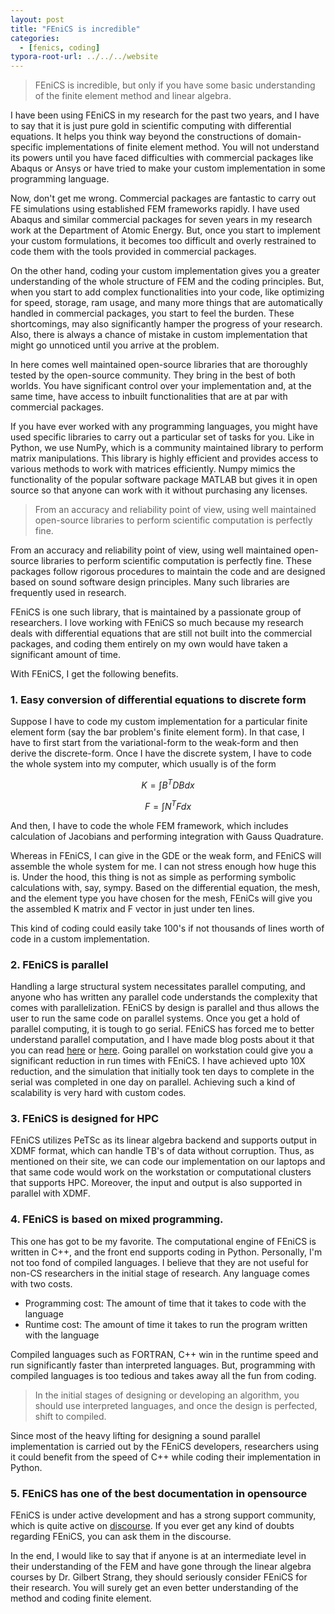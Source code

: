 ```yaml
---
layout: post
title: "FEniCS is incredible"
categories: 
  - [fenics, coding]
typora-root-url: ../../../website
---
```

> FEniCS is incredible, but only if you have some basic understanding of the finite element method and linear algebra.

I have been using FEniCS in my research for the past two years, and I have to say that it is just pure gold in scientific computing with differential equations. It helps you think way beyond the constructions of domain-specific implementations of finite element method. You will not understand its powers until you have faced difficulties with commercial packages like Abaqus or Ansys or have tried to make your custom implementation in some programming language.

Now, don't get me wrong. Commercial packages are fantastic to carry out FE simulations using established FEM frameworks rapidly. I have used Abaqus and similar commercial packages for seven years in my research work at the Department of Atomic Energy. But, once you start to implement your custom formulations, it becomes too difficult and overly restrained to code them with the tools provided in commercial packages.

On the other hand, coding your custom implementation gives you a greater understanding of the whole structure of FEM and the coding principles. But, when you start to add complex functionalities into your code, like optimizing for speed, storage, ram usage, and many more things that are automatically handled in commercial packages, you start to feel the burden. These shortcomings, may also significantly hamper the progress of your research. Also, there is always a chance of mistake in custom implementation that might go unnoticed until you arrive at the problem.

In here comes well maintained open-source libraries that are thoroughly tested by the open-source community. They bring in the best of both worlds. You have significant control over your implementation and, at the same time, have access to inbuilt functionalities that are at par with commercial packages.

If you have ever worked with any programming languages, you might have used specific libraries to carry out a particular set of tasks for you. Like in Python, we use NumPy, which is a community maintained library to perform matrix manipulations. This library is highly efficient and provides access to various methods to work with matrices efficiently.  Numpy mimics the functionality of the popular software package MATLAB but gives it in open source so that anyone can work with it without purchasing any licenses.

> From an accuracy and reliability point of view, using well maintained open-source libraries to perform scientific computation is perfectly fine. 

From an accuracy and reliability point of view, using well maintained open-source libraries to perform scientific computation is perfectly fine. These packages follow rigorous procedures to maintain the code and are designed based on sound software design principles. Many such libraries are frequently used in research.

FEniCS is one such library, that is maintained by a passionate group of researchers. I love working with FEniCS so much because my research deals with differential equations that are still not built into the commercial packages, and coding them entirely on my own would have taken a significant amount of time. 

With FEniCS, I get the following benefits.

### 1. Easy conversion of differential equations to discrete form

Suppose I have to code my custom implementation for a particular finite element form (say the bar problem's finite element form). In that case, I have to first start from the variational-form to the weak-form and then derive the discrete-form. Once I have the discrete system, I have to code the whole system into my computer, which usually is of the form

$$ K= \int B^TDBdx$$

$$F=\int N^T F dx$$

And then, I have to code the whole FEM framework, which includes calculation of Jacobians and performing integration with Gauss Quadrature.

Whereas in FEniCS, I can give in the GDE or the weak form, and FEniCS will assemble the whole system for me. I can not stress enough how huge this is. Under the hood, this thing is not as simple as performing symbolic calculations with, say, sympy. Based on the differential equation, the mesh, and the element type you have chosen for the mesh, FEniCs will give you the assembled K matrix and F vector in just under ten lines.

This kind of coding could easily take 100's if not thousands of lines worth of code in a custom implementation. 

### 2. FEniCS is parallel

Handling a large structural system necessitates parallel computing, and anyone who has written any parallel code understands the complexity that comes with parallelization. FEniCS by design is parallel and thus allows the user to run the same code on parallel systems. Once you get a hold of parallel computing, it is tough to go serial. FEniCS has forced me to better understand parallel computation, and I have made blog posts about it that you can read [here](https://computationalmechanics.in/parallelizing-for-loop-in-python-with-mpi/) or [here](https://computationalmechanics.in/parallel-computing-with-fenics/). Going parallel on workstation could give you a significant reduction in run times with FEniCS. I have achieved upto 10X reduction, and the simulation that initially took ten days to complete in the serial was completed in one day on parallel. Achieving such a kind of scalability is very hard with custom codes.

### 3. FEniCS is designed for  HPC

FEniCS utilizes PeTSc as its linear algebra backend and supports output in XDMF format, which can handle TB's of data without corruption. Thus, as mentioned on their site, we can code our implementation on our laptops and that same code would work on the workstation or computational clusters that supports HPC. Moreover, the input and output is also supported in parallel with XDMF.

### 4. FEniCS is based on mixed programming.

This one has got to be my favorite. The computational engine of FEniCS is written in C++, and the front end supports coding in Python. Personally, I'm not too fond of compiled languages. I believe that they are not useful for non-CS researchers in the initial stage of research. Any language comes with two costs.

- Programming cost:  The amount of time that it takes to code with the language
- Runtime cost: The amount of time it takes to run the program written with the language

Compiled languages such as FORTRAN, C++ win in the runtime speed and run significantly faster than interpreted languages. But, programming with compiled languages is too tedious and takes away all the fun from coding. 

> In the initial stages of designing or developing an algorithm, you should use interpreted languages, and once the design is perfected, shift to compiled.

Since most of the heavy lifting for designing a sound parallel implementation is carried out by the FEniCS developers, researchers using it could benefit from the speed of C++ while coding their implementation in Python.

### 5. FEniCS has one of the best documentation in opensource

FEniCS is under active development and has a strong support community, which is quite active on [discourse](https://fenicsproject.discourse.group). If you ever get any kind of doubts regarding FEniCS, you can ask them in the discourse. 

 In the end, I would like to say that if anyone is at an intermediate level in their understanding of the FEM and have gone through the linear algebra courses by Dr. Gilbert Strang, they should seriously consider FEniCS for their research. You will surely get an even better understanding of the method and coding finite element.  